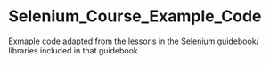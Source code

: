 # Selenium_Course_Example_Code
Exmaple code adapted from the lessons in the Selenium guidebook/ libraries included in that guidebook
